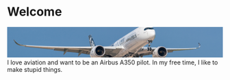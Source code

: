 # Welcome
![Brodie](350.jpg)
I love aviation and want to be an Airbus A350 pilot. In my free time, I like to make stupid things.
